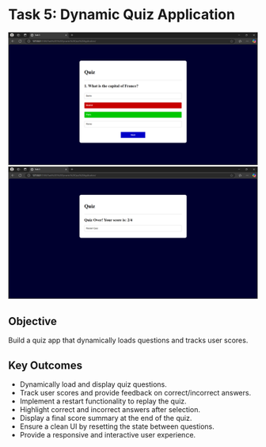 # Task 5: Dynamic Quiz Application

![Quiz App Screenshot](image.png)  
![Quiz App Screenshot 2](image-1.png)

## Objective  
Build a quiz app that dynamically loads questions and tracks user scores.

## Key Outcomes  
- Dynamically load and display quiz questions.  
- Track user scores and provide feedback on correct/incorrect answers.  
- Implement a restart functionality to replay the quiz.  
- Highlight correct and incorrect answers after selection.  
- Display a final score summary at the end of the quiz.  
- Ensure a clean UI by resetting the state between questions.  
- Provide a responsive and interactive user experience.  